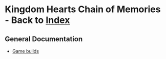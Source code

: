 # Kingdom Hearts Chain of Memories - Back to [Index](../index.md)

## General Documentation

* [Game builds](builds.md)
